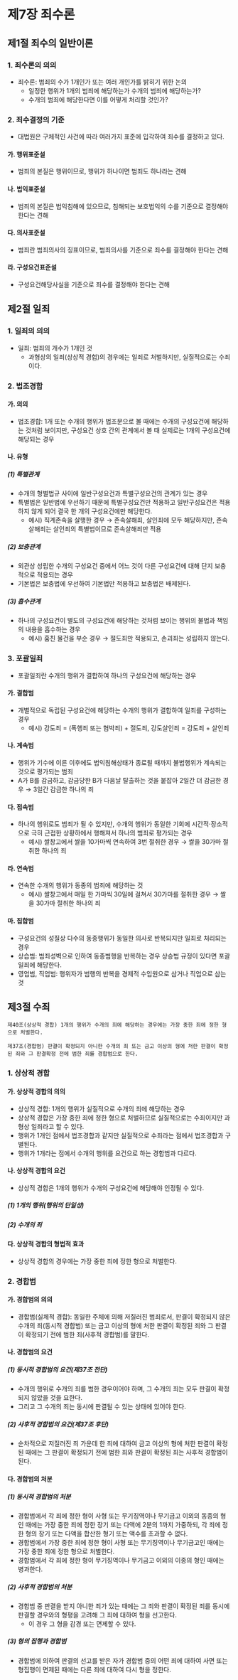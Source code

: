 # 제7장 죄수론

## 제1절 죄수의 일반이론

### 1. 죄수론의 의의

- 죄수론: 범죄의 수가 1개인가 또는 여러 개인가를 밝히기 위한 논의
  - 일정한 행위가 1개의 범죄에 해당하는가 수개의 범죄에 해당하는가?
  - 수개의 범죄에 해당한다면 이를 어떻게 처리할 것인가?

### 2. 죄수결정의 기준

- 대법원은 구체적인 사건에 따라 여러가지 표준에 입각하여 죄수를 결정하고 있다.

#### 가. 행위표준설

- 범죄의 본질은 행위이므로, 행위가 하나이면 범죄도 하나라는 견해

#### 나. 법익표준설

- 범죄의 본질은 법익침해에 있으므로, 침해되는 보호법익의 수를 기준으로 결정해야 한다는 견해

#### 다. 의사표준설

- 범죄란 범죄의사의 징표이므로, 범죄의사를 기준으로 죄수를 결정해야 한다는 견해

#### 라. 구성요건표준설

- 구성요건해당사실을 기준으로 죄수를 결정해야 한다는 견해

## 제2절 일죄

### 1. 일죄의 의의

- 일죄: 범죄의 개수가 1개인 것
  - 과형상의 일죄(상상적 경헙)의 경우에는 일죄로 처벌하지만, 실질적으로는 수죄이다.

### 2. 법조경합

#### 가. 의의

- 법조경합: 1개 또는 수개의 행위가 법조문으로 볼 때에는 수개의 구성요건에 해당하는 것처럼 보이지만, 구성요건 상호 간의 관계에서 볼 때 실제로는 1개의 구성요건에 해당되는 경우

#### 나. 유형

##### (1) 특별관계

- 수개의 형벌법규 사이에 일반구성요건과 특별구성요건의 관계가 있는 경우
- 특별법은 일반법에 우선하기 때문에 특별구성요건만 적용하고 일반구성요건은 적용하지 않게 되어 결국 한 개의 구성요건에만 해당한다.
  - 예시) 직계존속을 살행한 경우 → 존속살해죄, 살인죄에 모두 해당하지만, 존속살해죄는 살인죄의 특별법이므로 존속살해죄만 적용

##### (2) 보충관계

- 외관상 성립한 수개의 구성요건 중에서 어느 것이 다른 구성요건에 대해 단지 보충적으로 적용되는 경우
- 기본법은 보충법에 우선하여 기본법만 적용하고 보충법은 배제된다.

##### (3) 흡수관계

- 하나의 구성요건이 별도의 구성요건에 해당하는 것처럼 보이는 행위의 불법과 책임의 내용을 흡수하는 경우
  - 예시) 훔친 물건을 부순 경우 → 절도죄만 적용되고, 손괴죄는 성립하지 않는다.

### 3. 포괄일죄

- 포괄일죄란 수개의 행위가 결합하여 하나의 구성요건에 해당하는 경우

#### 가. 결합범

- 개별적으로 독립된 구성요건에 해당하는 수개의 행위가 결합하여 일죄를 구성하는 경우
  - 예시) 강도죄 = (폭행죄 또는 협박죄) + 절도죄, 강도살인죄 = 강도죄 + 살인죄

#### 나. 계속범

- 행위가 기수에 이른 이후에도 법익침해상태가 종료될 때까지 불법행위가 계속되는 것으로 평가되는 범죄
- A가 B를 감금하고, 감금당한 B가 다음날 탈출하는 것을 붙잡아 2일간 더 감금한 경우 → 3일간 감금한 하나의 죄

#### 다. 접속범

- 하나의 행위로도 범죄가 될 수 있지만, 수개의 행위가 동일한 기회에 시간적·장소적으로 극히 근접한 상황하에서 행해져서 하나의 범죄로 평가되는 경우
  - 예시) 쌀창고에서 쌀을 10가마씩 연속하여 3번 절취한 경우 → 쌀을 30가마 절취한 하나의 죄

#### 라. 연속범

- 연속한 수개의 행위가 동종의 범죄에 해당하는 것
  - 예시) 쌀창고에서 매일 한 가마씩 30일에 걸쳐서 30가마를 절취한 경우 → 쌀을 30가마 절취한 하나의 죄

#### 마. 집합범

- 구성요건의 성질상 다수의 동종행위가 동일한 의사로 반복되지만 일죄로 처리되는 경우
- 상습범: 범죄성벽으로 인하여 동종범행을 반복하는 경우 상승법 규정이 있다면 포괄일죄에 해당한다.
- 영업범, 직업범: 행위자가 범행의 반복을 경제적 수입원으로 삼거나 직업으로 삼는 것

## 제3절 수죄

```
제40조(상상적 경합) 1개의 행위가 수개의 죄에 해당하는 경우에는 가장 중한 죄에 정한 형으로 처벌한다.  

제37조(경합범) 판결이 확정되지 아니한 수개의 죄 또는 금고 이상의 형에 처한 판결이 확정된 죄와 그 판결확정 전에 범한 죄를 경합범으로 한다.
```

### 1. 상상적 경합

#### 가. 상상적 경합의 의의

- 상상적 경합: 1개의 행위가 실질적으로 수개의 죄에 해당하는 경우
- 상상적 경합은 가장 중한 죄에 정한 형으로 처벌하므로 실질적으로는 수죄이지만 과형상 일죄라고 할 수 있다.
- 행위가 1개인 점에서 법조경합과 같지만 실질적으로 수죄라는 점에서 법조경합과 구별된다.
- 행위가 1개라는 점에서 수개의 행위를 요건으로 하는 경합범과 다르다.

#### 나. 상상적 경합의 요건

- 상상적 경합은 1개의 행위가 수개의 구성요건에 해당해야 인정될 수 있다.

##### (1) 1개의 행위(행위의 단일성)

##### (2) 수개의 죄

#### 다. 상상적 경합의 형법적 효과

- 상상적 경합의 경우에는 가장 중한 죄에 정한 형으로 처벌한다.

### 2. 경합범

#### 가. 경합범의 의의

- 경합범(실체적 경합): 동일한 주체에 의해 저질러진 범죄로서, 판결이 확정되지 않은 수개의 죄(동시적 경합범) 또는 금고 이상의 형에 처한 판결이 확정된 죄와 그 판결이 확정되기 전에 범한 죄(사후적 경합범)를 말한다.

#### 나. 경합범의 요건

##### (1) 동시적 경합범의 요건(제37조 전단)

- 수개의 행위로 수개의 죄를 범한 경우이어야 하며, 그 수개의 죄는 모두 판결이 확정되지 않았을 것을 요한다.
- 그리고 그 수개의 죄는 동시에 판결될 수 있는 상태에 있어야 한다.

##### (2) 사후적 경합범의 요건(제37조 후단)

- 순차적으로 저질러진 죄 가운데 한 죄에 대하여 금고 이상의 형에 처한 판결이 확정된 때에는 그 판결이 확정되기 전에 범한 죄와 판결이 확정된 죄는 사후적 경합범이 된다.

#### 다. 경합범의 처분

##### (1) 동시적 경합범의 처분

- 경합범에서 각 죄에 정한 형이 사형 또는 무기징역이나 무기금고 이외의 동종의 형인 때에는 가장 중한 죄에 정한 장기 또는 다액에 2분의 1까지 가중하되, 각 죄에 정한 형의 장기 또는 다액을 합산한 형기 또는 액수를 초과할 수 없다.
- 경합범에서 가장 중한 죄에 정한 형이 사형 또는 무기징역이나 무기금고인 때에는 가장 중한 죄에 정한 형으로 처벌한다.
- 경합범에서 각 죄에 정한 형이 무기징역이나 무기금고 이외의 이종의 형인 때에는 병과한다.

##### (2) 사후적 경합범의 처분

- 경합범 중 판결을 받지 아니한 죄가 있는 때에는 그 죄와 판결이 확정된 죄를 동시에 판결할 경우와의 형평을 고려해 그 죄에 대하여 형을 선고한다.
  - 이 경우 그 형을 감경 또는 면제할 수 있다.

##### (3) 형의 집행과 경합범

- 경합범에 의하여 판결의 선고를 받은 자가 경합범 중의 어떤 죄에 대하여 사면 또는 형집행이 면제된 때에는 다른 죄에 대하여 다시 형을 정한다.
